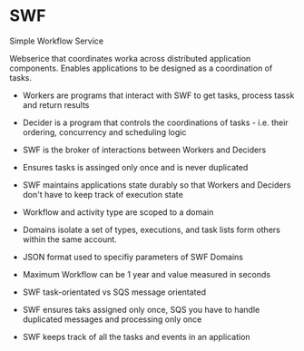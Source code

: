 # SWF

Simple Workflow Service

Webserice that coordinates worka across distributed application components. Enables applications to be designed as a coordination of tasks.

- Workers are programs that interact with SWF to get tasks, process tassk and return results
- Decider is a program that controls the coordinations of tasks - i.e. their ordering, concurrency and scheduling logic
- SWF is the broker of interactions between Workers and Deciders
- Ensures tasks is assinged only once and is never duplicated
- SWF maintains applications state durably so that Workers and Deciders don't have to keep track of execution state
- Workflow and activity type are scoped to a domain
- Domains isolate a set of types, executions, and task lists form others within the same account.
- JSON format used to specifiy parameters of SWF Domains
- Maximum Workflow can be 1 year and value measured in seconds


- SWF task-orientated vs SQS message orientated
- SWF ensures taks assigned only once, SQS you have to handle duplicated messages and processing only once
- SWF keeps track of all the tasks and events in an application

